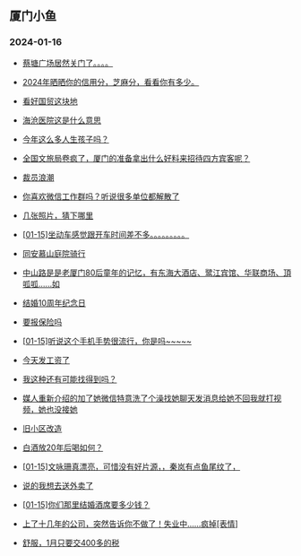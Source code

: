 ## 厦门小鱼 
### 2024-01-16

+ [蔡塘广场居然关门了。。。。](http://bbs.xmfish.com/read-htm-tid-18135631.html)

+ [2024年晒晒你的信用分，芝麻分，看看你有多少。](http://bbs.xmfish.com/read-htm-tid-18135476.html)

+ [看好国贸这块地](http://bbs.xmfish.com/read-htm-tid-18135642.html)

+ [海沧医院这是什么意思](http://bbs.xmfish.com/read-htm-tid-18135503.html)

+ [今年这么多人生孩子吗？](http://bbs.xmfish.com/read-htm-tid-18135426.html)

+ [全国文旅局卷疯了，厦门的准备拿出什么好料来招待四方宾客呢？](http://bbs.xmfish.com/read-htm-tid-18135491.html)

+ [裁员浪潮](http://bbs.xmfish.com/read-htm-tid-18135629.html)

+ [你喜欢微信工作群吗？听说很多单位都解散了](http://bbs.xmfish.com/read-htm-tid-18135485.html)

+ [几张照片，猜下哪里](http://bbs.xmfish.com/read-htm-tid-18135718.html)

+ [[01-15]坐动车感觉跟开车时间差不多。。。。。。。。。](http://bbs.xmfish.com/read-htm-tid-18135594.html)

+ [同安慕山庭院骑行](http://bbs.xmfish.com/read-htm-tid-18135665.html)

+ [中山路是是老厦门80后童年的记忆，有东海大酒店、鹭江宾馆、华联商场、頂呱呱……如](http://bbs.xmfish.com/read-htm-tid-18135639.html)

+ [结婚10周年纪念日](http://bbs.xmfish.com/read-htm-tid-18135709.html)

+ [要报保险吗](http://bbs.xmfish.com/read-htm-tid-18135682.html)

+ [[01-15]听说这个手机手势很流行，你是吗~~~~~](http://bbs.xmfish.com/read-htm-tid-18135584.html)

+ [今天发工资了](http://bbs.xmfish.com/read-htm-tid-18135811.html)

+ [我这种还有可能找得到吗？](http://bbs.xmfish.com/read-htm-tid-18135789.html)

+ [媒人重新介绍的加了她微信特意洗了个澡找她聊天发消息给她不回我就打视频，她也没接她](http://bbs.xmfish.com/read-htm-tid-18135791.html)

+ [旧小区改造](http://bbs.xmfish.com/read-htm-tid-18135653.html)

+ [白酒放20年后喝如何？](http://bbs.xmfish.com/read-htm-tid-18135832.html)

+ [[01-15]文咏珊真漂亮，可惜没有好片源，，秦岚有点鱼尾纹了，](http://bbs.xmfish.com/read-htm-tid-18135687.html)

+ [说的我想去送外卖了](http://bbs.xmfish.com/read-htm-tid-18135794.html)

+ [[01-15]你们那里结婚酒席要多少钱？](http://bbs.xmfish.com/read-htm-tid-18135793.html)

+ [上了十几年的公司，突然告诉你不做了！失业中……疯掉[表情]](http://bbs.xmfish.com/read-htm-tid-18135960.html)

+ [舒服，1月只要交400多的税](http://bbs.xmfish.com/read-htm-tid-18135888.html)

